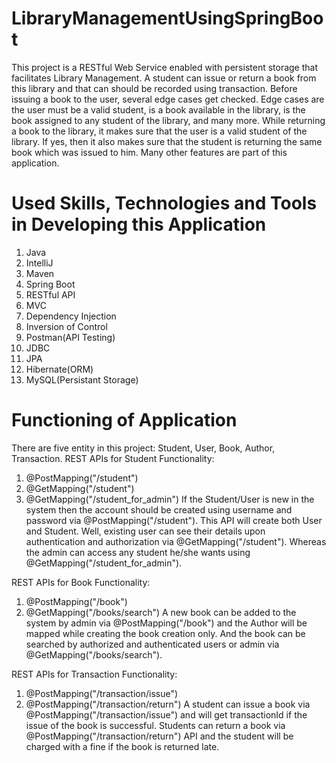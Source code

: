 # LibraryManagementUsingSpringBoot


This project is a RESTful Web Service enabled with persistent storage that facilitates Library Management. A student can issue or return a book from this library 
and that can should be recorded using transaction. Before issuing a book to the user, several edge cases get checked. Edge cases are the user must be a valid student,
is a book available in the library, is the book assigned to any student of the library, and many more. While returning a book to the library, it makes sure that the 
user is a valid student of the library. If yes, then it also makes sure that the student is returning the same book which was issued to him. Many other features are 
part of this application.

# Used Skills, Technologies and Tools in Developing this Application
1) Java
2) IntelliJ
3) Maven
4) Spring Boot
5) RESTful API
6) MVC
7) Dependency Injection
8) Inversion of Control
9) Postman(API Testing)
10) JDBC
11) JPA
12) Hibernate(ORM)
13) MySQL(Persistant Storage)

# Functioning of Application
There are five entity in this project: Student, User, Book, Author, Transaction. REST APIs for Student Functionality:

1) @PostMapping("/student")
2) @GetMapping("/student")
3) @GetMapping("/student_for_admin")
If the Student/User is new in the system then the account should be created using username and password via @PostMapping("/student"). This API will create both User 
and Student. Well, existing user can see their details upon authentication and authorization via @GetMapping("/student"). Whereas the admin can access any student 
he/she wants using @GetMapping("/student_for_admin").

REST APIs for Book Functionality:

1) @PostMapping("/book")
2) @GetMapping("/books/search")
A new book can be added to the system by admin via @PostMapping("/book") and the Author will be mapped while creating the book creation only. And the book can be 
searched by authorized and authenticated users or admin via @GetMapping("/books/search").

REST APIs for Transaction Functionality:

1) @PostMapping("/transaction/issue")
2) @PostMapping("/transaction/return")
A student can issue a book via @PostMapping("/transaction/issue") and will get transactionId if the issue of the book is successful. Students can return a book via 
@PostMapping("/transaction/return") API and the student will be charged with a fine if the book is returned late.
